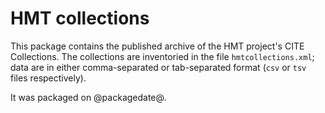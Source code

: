 # HMT collections #

This package contains the published archive of the HMT project's CITE Collections.  The collections are inventoried in the file `hmtcollections.xml`;  data are in either comma-separated or tab-separated format (`csv` or `tsv` files respectively).


It was packaged on @packagedate@.


